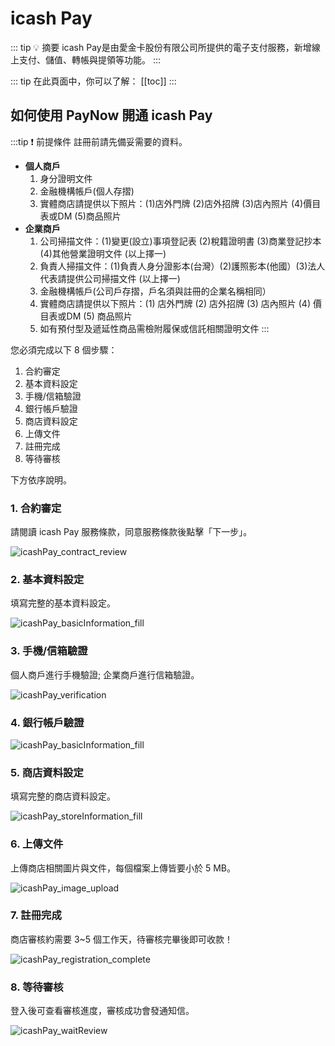 # icash Pay

::: tip 💡 摘要
icash Pay是由愛金卡股份有限公司所提供的電子支付服務，新增線上支付、儲值、轉帳與提領等功能。
:::

::: tip 在此頁面中，你可以了解：
[[toc]]
::: 

## 如何使用 PayNow 開通 icash Pay

:::tip ❗ 前提條件
註冊前請先備妥需要的資料。

- **個人商戶**
  1. 身分證明文件
  2. 金融機構帳戶(個人存摺)
  3. 實體商店請提供以下照片：(1)店外門牌 (2)店外招牌 (3)店內照片 (4)價目表或DM (5)商品照片
- **企業商戶**
  1. 公司掃描文件：(1)變更(設立)事項登記表 (2)稅籍證明書 (3)商業登記抄本 (4)其他營業證明文件 (以上擇一)
  2. 負責人掃描文件：(1)負責人身分證影本(台灣）(2)護照影本(他國）(3)法人代表請提供公司掃描文件 (以上擇一)
  3. 金融機構帳戶(公司戶存摺，戶名須與註冊的企業名稱相同）
  4. 實體商店請提供以下照片：(1) 店外門牌 (2) 店外招牌 (3) 店內照片 (4) 價目表或DM (5) 商品照片
  5. 如有預付型及遞延性商品需檢附履保或信託相關證明文件
:::


您必須完成以下 8 個步驟：
1. 合約審定
2. 基本資料設定
3. 手機/信箱驗證
4. 銀行帳戶驗證
5. 商店資料設定
6. 上傳文件
7. 註冊完成
8. 等待審核

下方依序說明。

### 1. 合約審定

請閱讀 icash Pay 服務條款，同意服務條款後點擊「下一步」。

![icashPay_contract_review](./../images/icash-pay/icashPay_contract_review.png)

### 2. 基本資料設定

填寫完整的基本資料設定。

![icashPay_basicInformation_fill](./../images/icash-pay/icashPay_basicInformation_fill.png)

### 3. 手機/信箱驗證

個人商戶進行手機驗證; 企業商戶進行信箱驗證。

![icashPay_verification](./../images/icash-pay/icashPay_verification.png)

### 4. 銀行帳戶驗證

![icashPay_basicInformation_fill](./../images/icash-pay/icashPay_basicInformation_fill.png)

### 5. 商店資料設定

填寫完整的商店資料設定。

![icashPay_storeInformation_fill](./../images/icash-pay/icashPay_storeInformation_fill.png)

### 6. 上傳文件

上傳商店相關圖片與文件，每個檔案上傳皆要小於 5 MB。

![icashPay_image_upload](./../images/icash-pay/icashPay_image_upload.png)

### 7. 註冊完成

商店審核約需要 3~5 個工作天，待審核完畢後即可收款！

![icashPay_registration_complete](./../images/icash-pay/icashPay_registration_complete.png)

### 8. 等待審核

登入後可查看審核進度，審核成功會發通知信。

![icashPay_waitReview](./../images/icash-pay/icashPay_waitReview.png)